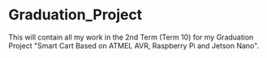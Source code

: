# Graduation_Project

This will contain all my work in the 2nd Term (Term 10) for my Graduation Project "Smart Cart Based on ATMEL AVR, Raspberry Pi and Jetson Nano".
